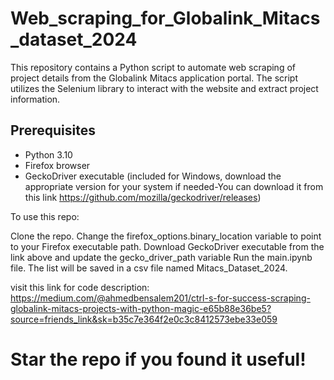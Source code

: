# Web_scraping_for_Globalink_Mitacs_dataset_2024

This repository contains a Python script to automate web scraping of project details from the Globalink Mitacs application portal. The script utilizes the Selenium library to interact with the website and extract project information.

## Prerequisites

- Python 3.10
- Firefox browser
- GeckoDriver executable (included for Windows, download the appropriate version for your system if needed-You can download it from this link https://github.com/mozilla/geckodriver/releases)


To use this repo:

Clone the repo.
Change the firefox_options.binary_location variable to point to your Firefox executable path.
Download GeckoDriver executable from the link above and update the gecko_driver_path variable
Run the main.ipynb file. The list will be saved in a csv file named Mitacs_Dataset_2024.

visit this link for code description:
https://medium.com/@ahmedbensalem201/ctrl-s-for-success-scraping-globalink-mitacs-projects-with-python-magic-e65b88e36be5?source=friends_link&sk=b35c7e364f2e0c3c8412573ebe33e059

# Star the repo if you found it useful!